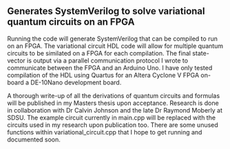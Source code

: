 ## Generates SystemVerilog to solve variational quantum circuits on an FPGA

Running the code will generate SystemVerilog that can be compiled to run on an FPGA. The variational circuit HDL code will allow for multiple quantum circuits to be similated on a FPGA for each compilation. The final state-vector is output via a parallel communication protocol I wrote to communicate between the FPGA and an Arduino Uno.  I have only tested compilation of the HDL using Quartus for an Altera Cyclone V FPGA on-board a DE-10Nano development board.  

A thorough write-up of all the derivations of quantum circuits and formulas will be published in my Masters thesis upon acceptance.  Research is done in collaboration with Dr Calvin Johnson and the late Dr Raymond Moberly at SDSU.  The example circuit currently in main.cpp will be replaced with the circuits used in my research upon publication too.  There are some unused functions within variational_circuit.cpp that I hope to get running and documented soon.  
